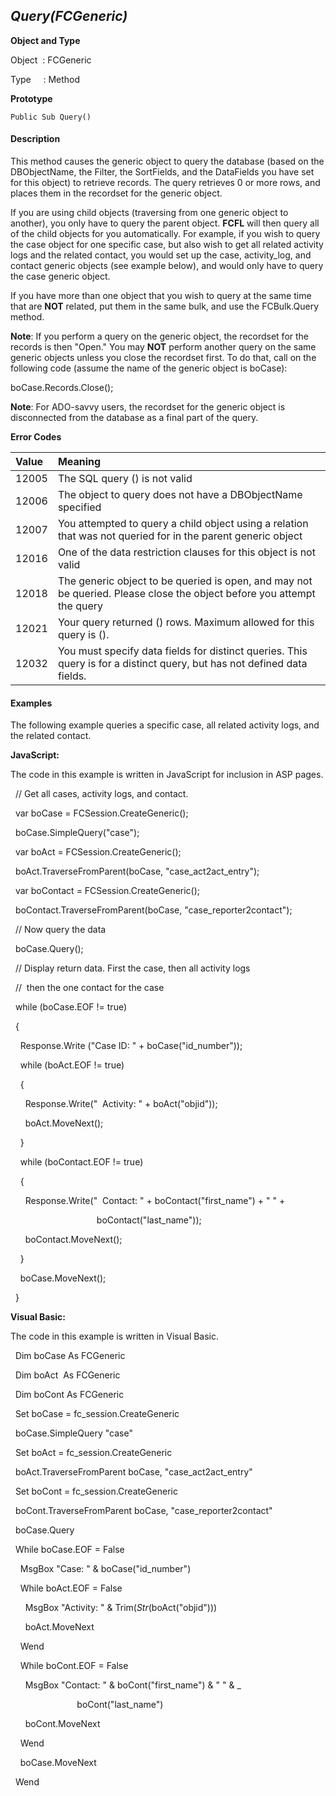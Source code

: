 _Query(FCGeneric)_
---------------

**Object and Type**

Object  : FCGeneric

Type     : Method

**Prototype**

```
Public Sub Query()
```

#### Description

This method causes the generic object to query the database (based on the DBObjectName, the Filter, the SortFields, and the DataFields you have set for this object) to retrieve records. The query retrieves 0 or more rows, and places them in the recordset for the generic object.

If you are using child objects (traversing from one generic object to another), you only have to query the parent object. **FCFL** will then query all of the child objects for you automatically. For example, if you wish to query the case object for one specific case, but also wish to get all related activity logs and the related contact, you would set up the case, activity_log, and contact generic objects (see example below), and would only have to query the case generic object.

If you have more than one object that you wish to query at the same time that are **NOT** related, put them in the same bulk, and use the FCBulk.Query method.

**Note**: If you perform a query on the generic object, the recordset for the records is then "Open." You may **NOT** perform another query on the same generic objects unless you close the recordset first. To do that, call on the following code (assume the name of the generic object is boCase):

boCase.Records.Close();

**Note**: For ADO-savvy users, the recordset for the generic object is disconnected from the database as a final part of the query.

**Error Codes**

| Value | Meaning |
|:--- |:--- |
| 12005 | The SQL query () is not valid |
| 12006 | The object to query does not have a DBObjectName specified |
| 12007 | You attempted to query a child object using a relation that was not queried for in the parent generic object |
| 12016 | One of the data restriction clauses for this object is not valid |
| 12018 | The generic object to be queried is open, and may not be queried. Please close the object before you attempt the query |
| 12021 | Your query returned () rows. Maximum allowed for this query is (). |
| 12032 | You must specify data fields for distinct queries. This query is for a distinct query, but has not defined data fields. |

#### Examples

The following example queries a specific case, all related activity logs, and the related contact.

**JavaScript:**

The code in this example is written in JavaScript for inclusion in ASP pages.

  // Get all cases, activity logs, and contact.

  var boCase = FCSession.CreateGeneric();

  boCase.SimpleQuery("case");

  var boAct = FCSession.CreateGeneric();

  boAct.TraverseFromParent(boCase, "case_act2act_entry");

  var boContact = FCSession.CreateGeneric();

  boContact.TraverseFromParent(boCase, "case_reporter2contact");

  // Now query the data

  boCase.Query();

  // Display return data. First the case, then all activity logs

  //  then the one contact for the case

  while (boCase.EOF != true)

  {

    Response.Write ("Case ID: " + boCase("id_number"));

    while (boAct.EOF != true)

    {

      Response.Write("  Activity: " + boAct("objid"));

      boAct.MoveNext();

    }

    while (boContact.EOF != true)

    {

      Response.Write("  Contact: " + boContact("first_name") + " " +

                                   boContact("last_name"));

      boContact.MoveNext();  

    }

    boCase.MoveNext();

  }

**Visual Basic:**

The code in this example is written in Visual Basic.

  Dim boCase As FCGeneric

  Dim boAct  As FCGeneric

  Dim boCont As FCGeneric

  Set boCase = fc_session.CreateGeneric

  boCase.SimpleQuery "case"

  Set boAct = fc_session.CreateGeneric

  boAct.TraverseFromParent boCase, "case_act2act_entry"

  Set boCont = fc_session.CreateGeneric

  boCont.TraverseFromParent boCase, "case_reporter2contact"

  boCase.Query

  While boCase.EOF = False

    MsgBox "Case: " & boCase("id_number")

    While boAct.EOF = False

      MsgBox "Activity: " & Trim$(Str$(boAct("objid")))

      boAct.MoveNext

    Wend

    While boCont.EOF = False

      MsgBox "Contact: " & boCont("first_name") & " " & _

                           boCont("last_name")

      boCont.MoveNext

    Wend

    boCase.MoveNext

  Wend